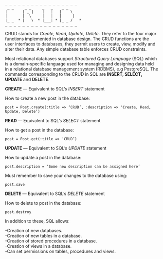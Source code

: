 ```
_ _ _ _ _ _ _ _ _ _ _ _ _ _ _ _ _
 _ _     _ _     _   _    _ _
|       | _ |    |   |   |    \
|       |  \     |   |   |     |
|_ _  * |   \  * |___| * |_ _ /   *
_ _ _ _ _ _ _ _ _ _ _ _ _ _ _ _ _

```

CRUD stands for *Create, Read, Update, Delete*. They refer to the four major functions implemented in database design.
The CRUD functions are the user interfaces to databases, they permit users to create, view, modify and alter their data. Any simple database table enforces CRUD constraints.   

Most relational databases support *Structured Query Language* (SQL) which is a domain-specific language used for managing and designing data held in a relational database management system (RDBMS), e.g PostgreSQL.
The commands corresponding to the CRUD in SQL are **INSERT, SELECT, UPDATE** and **DELETE**.

**CREATE** — Equivalent to SQL’s *INSERT* statement

How to create a new post in the database:

```
post = Post.create(:title => ‘CRUD’, :description => ‘Create, Read, Update, Delete’)
```


**READ** — Equivalent to SQL’s *SELECT* statement

How to get a post in the database:

```
post = Post.get(:title => ‘CRUD’)
```


**UPDATE** — Equivalent to SQL’s *UPDATE* statement

How to update a post in the database:

``` post.description = ’Some new description can be assigned here’ ```

Must remember to save your changes to the database using:    

```
post.save
```


**DELETE** — Equivalent to SQL’s *DELETE* statement

How to delete to post in the database:

```
post.destroy
```

In addition to these, SQL allows:

-Creation of new databases.  
-Creation of new tables in a database.  
-Creation of stored procedures in a database.  
-Creation of views in a database.  
-Can set permissions on tables, procedures and views.  
